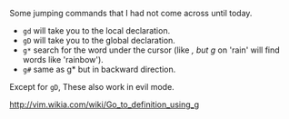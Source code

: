 Some jumping commands that I had not come across until today.

- `gd` will take you to the local declaration.
- `gD` will take you to the global declaration.
- `g*` search for the word under the cursor (like *, but g* on 'rain' will find
  words like 'rainbow').
- `g#` same as g* but in backward direction.

Except for `gD`, These also work in evil mode.

http://vim.wikia.com/wiki/Go_to_definition_using_g
